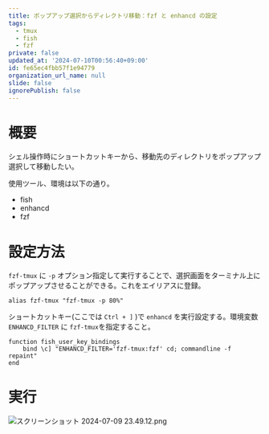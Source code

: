 ```yaml
---
title: ポップアップ選択からディレクトリ移動：fzf と enhancd の設定
tags:
  - tmux
  - fish
  - fzf
private: false
updated_at: '2024-07-10T00:56:40+09:00'
id: fe65ec4fbb57f1e94779
organization_url_name: null
slide: false
ignorePublish: false
---
```

# 概要

シェル操作時にショートカットキーから、移動先のディレクトリをポップアップ選択して移動したい。

使用ツール、環境は以下の通り。

- fish
- enhancd
- fzf

# 設定方法

`fzf-tmux` に `-p` オプション指定して実行することで、選択画面をターミナル上にポップアップさせることができる。これをエイリアスに登録。

```shell:alias.fish
alias fzf-tmux "fzf-tmux -p 80%"
```

ショートカットキー(ここでは `Ctrl + ]` )で `enhancd` を実行設定する。環境変数 `ENHANCD_FILTER` に `fzf-tmux`を指定すること。


```shell:config.fish
function fish_user_key_bindings
    bind \c] "ENHANCD_FILTER='fzf-tmux:fzf' cd; commandline -f repaint"
end
```

# 実行

![スクリーンショット 2024-07-09 23.49.12.png](https://qiita-image-store.s3.ap-northeast-1.amazonaws.com/0/57640/e8132d86-9f1c-bb27-be42-92bc448e9107.png)
